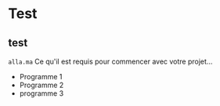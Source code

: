 # Test
## test
``alla.ma``
Ce qu'il est requis pour commencer avec votre projet...

- Programme 1
- Programme 2
- programme 3

